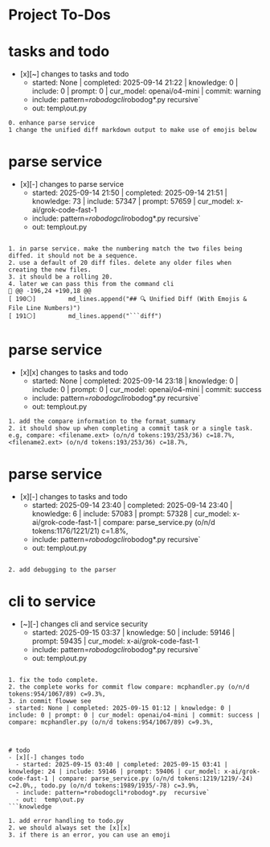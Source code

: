 # Project To-Dos


# tasks and todo
- [x][~] changes to tasks and todo
  - started: None | completed: 2025-09-14 21:22 | knowledge: 0 | include: 0 | prompt: 0 | cur_model: openai/o4-mini | commit: warning
  - include: pattern=*robodogcli*robodog*.py  recursive`
  - out:  temp\out.py
```knowledge
0. enhance parse service
1 change the unified diff markdown output to make use of emojis below

```

# parse service
- [x][-] changes to parse service
  - started: 2025-09-14 21:50 | completed: 2025-09-14 21:51 | knowledge: 73 | include: 57347 | prompt: 57659 | cur_model: x-ai/grok-code-fast-1
  - include: pattern=*robodogcli*robodog*.py  recursive`
  - out:  temp\out.py
```knowledge

1. in parse service. make the numbering match the two files being diffed. it should not be a sequence. 
2. use a default of 20 diff files. delete any older files when creating the new files.
3. it should be a rolling 20.
4. later we can pass this from the command cli
🧩 @@ -196,24 +190,18 @@
[ 190⚪]         md_lines.append("## 🔍 Unified Diff (With Emojis & File Line Numbers)")
[ 191⚪]         md_lines.append("```diff")

```

# parse service
- [x][x] changes to tasks and todo
  - started: None | completed: 2025-09-14 23:18 | knowledge: 0 | include: 0 | prompt: 0 | cur_model: openai/o4-mini | commit: success
  - include: pattern=*robodogcli*robodog*.py  recursive`
  - out:  temp\out.py
```knowledge
1. add the compare information to the format_summary
2. it should show up when completing a commit task or a single task. 
e.g, compare: <filename.ext> (o/n/d tokens:193/253/36) c=18.7%, <filename2.ext> (o/n/d tokens:193/253/36) c=18.7%, 

```
# parse service
- [x][-] changes to tasks and todo
  - started: 2025-09-14 23:40 | completed: 2025-09-14 23:40 | knowledge: 6 | include: 57083 | prompt: 57328 | cur_model: x-ai/grok-code-fast-1 | compare: parse_service.py (o/n/d tokens:1176/1221/21) c=1.8%,
  - include: pattern=*robodogcli*robodog*.py  recursive`
  - out:  temp\out.py
```knowledge

2. add debugging to the parser

```

# cli to service
- [~][-] changes cli and service security
  - started: 2025-09-15 03:37 | knowledge: 50 | include: 59146 | prompt: 59435 | cur_model: x-ai/grok-code-fast-1
  - include: pattern=*robodogcli*robodog*.py  recursive`
  - out:  temp\out.py
```knowledge

1. fix the todo complete. 
2. the complete works for commit flow compare: mcphandler.py (o/n/d tokens:954/1067/89) c=9.3%,
3. in commit flowwe see 
- started: None | completed: 2025-09-15 01:12 | knowledge: 0 | include: 0 | prompt: 0 | cur_model: openai/o4-mini | commit: success | compare: mcphandler.py (o/n/d tokens:954/1067/89) c=9.3%,


```

```

# todo 
- [x][-] changes todo
  - started: 2025-09-15 03:40 | completed: 2025-09-15 03:41 | knowledge: 24 | include: 59146 | prompt: 59406 | cur_model: x-ai/grok-code-fast-1 | compare: parse_service.py (o/n/d tokens:1219/1219/-24) c=2.0%,, todo.py (o/n/d tokens:1989/1935/-78) c=3.9%,
  - include: pattern=*robodogcli*robodog*.py  recursive`
  - out:  temp\out.py
```knowledge

1. add error handling to todo.py
2. we should always set the [x][x]
3. if there is an error, you can use an emoji


```